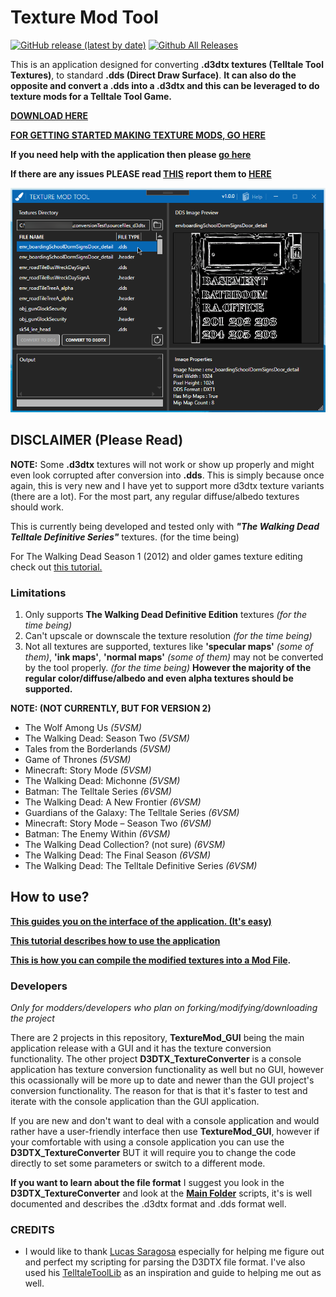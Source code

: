 # Texture Mod Tool

[![GitHub release (latest by date)](https://img.shields.io/github/v/release/Telltale-Modding-Group/DDS-D3DTX-Converter)](https://github.com/Telltale-Modding-Group/DDS-D3DTX-Converter/releases)
[![Github All Releases](https://img.shields.io/github/downloads/Telltale-Modding-Group/DDS-D3DTX-Converter/total.svg)](https://github.com/Telltale-Modding-Group/DDS-D3DTX-Converter/releases)  

This is an application designed for converting **.d3dtx textures (Telltale Tool Textures)**, to standard **.dds (Direct Draw Surface)**. **It can also do the opposite and convert a .dds into a .d3dtx and this can be leveraged to do texture mods for a Telltale Tool Game.** 

**[DOWNLOAD HERE](https://github.com/Telltale-Modding-Group/DDS-D3DTX-Converter/releases)**

**[FOR GETTING STARTED MAKING TEXTURE MODS, GO HERE](https://github.com/Telltale-Modding-Group/DDS-D3DTX-Converter/wiki/%5BTutorial%5D--How-to-make-a-Texture-Mod-(Part-1))**

**If you need help with the application then please [go here](https://github.com/Telltale-Modding-Group/DDS-D3DTX-Converter/wiki)**

**If there are any issues PLEASE read [THIS](https://github.com/Telltale-Modding-Group/DDS-D3DTX-Converter/wiki/%5BHelp%5D---Reporting-an-Issue-or-Bug) report them to [HERE](https://github.com/Telltale-Modding-Group/DDS-D3DTX-Converter/issues)**

![Main 1](tutorial-screenshots/mainThumb.png)

## DISCLAIMER (Please Read)

**NOTE:** Some **.d3dtx** textures will not work or show up properly and might even look corrupted after conversion into **.dds**. This is simply because once again, this is very new and I have yet to support more d3dtx texture variants (there are a lot). For the most part, any regular diffuse/albedo textures should work.

This is currently being developed and tested only with ***"The Walking Dead Telltale Definitive Series"*** textures. (for the time being)

For The Walking Dead Season 1 (2012) and older games texture editing check out [this tutorial.](https://github.com/Telltale-Modding-Group/DDS-D3DTX-Converter/wiki/%5BTutorial%5D-The-Walking-Dead-Season-1-(and-older-games)-Texture-Editing-Tutorial)

### Limitations

1. Only supports **The Walking Dead Definitive Edition** textures *(for the time being)*
2. Can't upscale or downscale the texture resolution *(for the time being)*
3. Not all textures are supported, textures like **'specular maps'** *(some of them)*, **'ink maps'**, **'normal maps'** *(some of them)* may not be converted by the tool properly. *(for the time being)* **However the majority of the regular color/diffuse/albedo and even alpha textures should be supported.**

**NOTE: (NOT CURRENTLY, BUT FOR VERSION 2)**
- The Wolf Among Us *(5VSM)*
- The Walking Dead: Season Two *(5VSM)*
- Tales from the Borderlands *(5VSM)*
- Game of Thrones *(5VSM)*
- Minecraft: Story Mode *(5VSM)*
- The Walking Dead: Michonne *(5VSM)*
- Batman: The Telltale Series *(6VSM)*
- The Walking Dead: A New Frontier *(6VSM)*
- Guardians of the Galaxy: The Telltale Series *(6VSM)*
- Minecraft: Story Mode – Season Two *(6VSM)*
- Batman: The Enemy Within *(6VSM)*
- The Walking Dead Collection? (not sure) *(6VSM)*
- The Walking Dead: The Final Season *(6VSM)*
- The Walking Dead: The Telltale Definitive Series *(6VSM)*

## How to use?

**[This guides you on the interface of the application. (It's easy)](https://github.com/Telltale-Modding-Group/DDS-D3DTX-Converter/wiki/%5BHelp%5D-Application-Guide)**

**[This tutorial describes how to use the application](https://github.com/Telltale-Modding-Group/DDS-D3DTX-Converter/wiki/%5BTutorial%5D--How-to-make-a-Texture-Mod-(Part-1))**

**[This is how you can compile the modified textures into a Mod File](https://github.com/Telltale-Modding-Group/DDS-D3DTX-Converter/wiki/%5BTutorial%5D--How-to-make-a-Texture-Mod-(Part-2)).**

### Developers

*Only for modders/developers who plan on forking/modifying/downloading the project*

There are 2 projects in this repository, **TextureMod_GUI** being the main application release with a GUI and it has the texture conversion functionality. The other project **D3DTX_TextureConverter** is a console application has texture conversion functionality as well but no GUI, however this ocassionally will be more up to date and newer than the GUI project's conversion functionality. The reason for that is that it's faster to test and iterate with the console application than the GUI application.

If you are new and don't want to deal with a console application and would rather have a user-friendly interface then use **TextureMod_GUI**, however if your comfortable with using a console application you can use the  **D3DTX_TextureConverter** BUT it will require you to change the code directly to set some parameters or switch to a different mode.

**If you want to learn about the file format** I suggest you look in the **D3DTX_TextureConverter** and look at the **[Main Folder](https://github.com/Telltale-Modding-Group/DDS-D3DTX-Converter/tree/main/D3DTX_TextureConverter/D3DTX_TextureConverter/Main)** scripts, it's is well documented and describes the .d3dtx format and .dds format well.

### CREDITS

- I would like to thank [Lucas Saragosa](https://github.com/LucasSaragosa) especially for helping me figure out and perfect my scripting for parsing the D3DTX file format. I've also used his [TelltaleToolLib](https://github.com/LucasSaragosa/TelltaleToolLib) as an inspiration and guide to helping me out as well.
